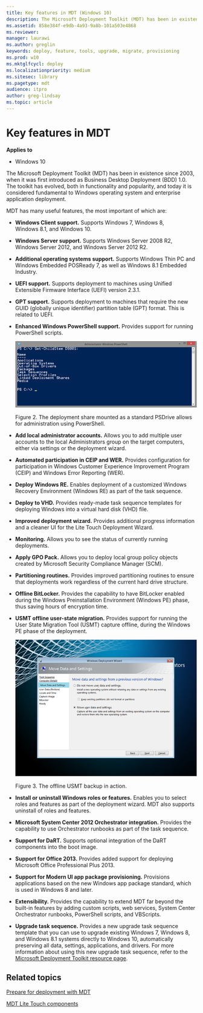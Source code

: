 ```yaml
---
title: Key features in MDT (Windows 10)
description: The Microsoft Deployment Toolkit (MDT) has been in existence since 2003, when it was first introduced as Business Desktop Deployment (BDD) 1.0.
ms.assetid: 858e384f-e9db-4a93-9a8b-101a503e4868
ms.reviewer: 
manager: laurawi
ms.author: greglin
keywords: deploy, feature, tools, upgrade, migrate, provisioning
ms.prod: w10
ms.mktglfcycl: deploy
ms.localizationpriority: medium
ms.sitesec: library
ms.pagetype: mdt
audience: itpro
author: greg-lindsay
ms.topic: article
---
```


# Key features in MDT

**Applies to**
-   Windows 10

The Microsoft Deployment Toolkit (MDT) has been in existence since 2003, when it was first introduced as Business Desktop Deployment (BDD) 1.0. The toolkit has evolved, both in functionality and popularity, and today it is considered fundamental to Windows operating system and enterprise application deployment.

MDT has many useful features, the most important of which are:
-   **Windows Client support.** Supports Windows 7, Windows 8, Windows 8.1, and Windows 10.
-   **Windows Server support.** Supports Windows Server 2008 R2, Windows Server 2012, and Windows Server 2012 R2.
-   **Additional operating systems support.** Supports Windows Thin PC and Windows Embedded POSReady 7, as well as Windows 8.1 Embedded Industry.
-   **UEFI support.** Supports deployment to machines using Unified Extensible Firmware Interface (UEFI) version 2.3.1.
-   **GPT support.** Supports deployment to machines that require the new GUID (globally unique identifier) partition table (GPT) format. This is related to UEFI.
-   **Enhanced Windows PowerShell support.** Provides support for running PowerShell scripts.

    ![figure 2](../images/mdt-05-fig02.png)

    Figure 2. The deployment share mounted as a standard PSDrive allows for administration using PowerShell.

-   **Add local administrator accounts.** Allows you to add multiple user accounts to the local Administrators group on the target computers, either via settings or the deployment wizard.
-   **Automated participation in CEIP and WER.** Provides configuration for participation in Windows Customer Experience Improvement Program (CEIP) and Windows Error Reporting (WER).
-   **Deploy Windows RE.** Enables deployment of a customized Windows Recovery Environment (Windows RE) as part of the task sequence.
-   **Deploy to VHD.** Provides ready-made task sequence templates for deploying Windows into a virtual hard disk (VHD) file.
-   **Improved deployment wizard.** Provides additional progress information and a cleaner UI for the Lite Touch Deployment Wizard.
-   **Monitoring.** Allows you to see the status of currently running deployments.
-   **Apply GPO Pack.** Allows you to deploy local group policy objects created by Microsoft Security Compliance Manager (SCM).
-   **Partitioning routines.** Provides improved partitioning routines to ensure that deployments work regardless of the current hard drive structure.
-   **Offline BitLocker.** Provides the capability to have BitLocker enabled during the Windows Preinstallation Environment (Windows PE) phase, thus saving hours of encryption time.
-   **USMT offline user-state migration.** Provides support for running the User State Migration Tool (USMT) capture offline, during the Windows PE phase of the deployment.

    ![figure 3](../images/mdt-05-fig03.png)

    Figure 3. The offline USMT backup in action.

-   **Install or uninstall Windows roles or features.** Enables you to select roles and features as part of the deployment wizard. MDT also supports uninstall of roles and features.
-   **Microsoft System Center 2012 Orchestrator integration.** Provides the capability to use Orchestrator runbooks as part of the task sequence.
-   **Support for DaRT.** Supports optional integration of the DaRT components into the boot image.
-   **Support for Office 2013.** Provides added support for deploying Microsoft Office Professional Plus 2013.
-   **Support for Modern UI app package provisioning.** Provisions applications based on the new Windows app package standard, which is used in Windows 8 and later.
-   **Extensibility.** Provides the capability to extend MDT far beyond the built-in features by adding custom scripts, web services, System Center Orchestrator runbooks, PowerShell scripts, and VBScripts.
-   **Upgrade task sequence.** Provides a new upgrade task sequence template that you can use to upgrade existing Windows 7, Windows 8, and Windows 8.1 systems directly to Windows 10, automatically preserving all data, settings, applications, and drivers. For more information about using this new upgrade task sequence, refer to the [Microsoft Deployment Toolkit resource page](https://go.microsoft.com/fwlink/p/?LinkId=618117).

## Related topics

[Prepare for deployment with MDT](prepare-for-windows-deployment-with-mdt.md)

[MDT Lite Touch components](mdt-lite-touch-components.md)
 
 
